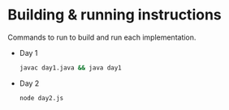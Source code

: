 # Building & running instructions

Commands to run to build and run each implementation.

- Day 1

  ```bash
  javac day1.java && java day1
  ```

- Day 2

  ```bash
  node day2.js
  ```

